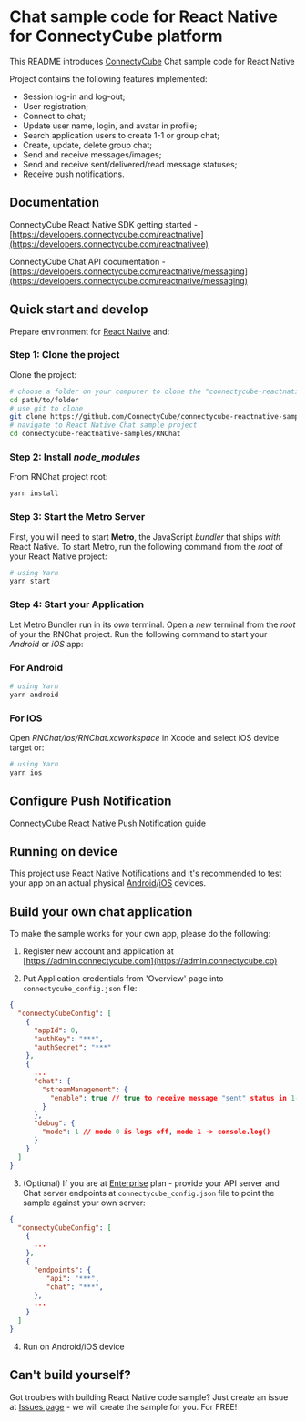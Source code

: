 # Chat sample code for React Native for ConnectyCube platform

This README introduces [ConnectyCube](https://connectycube.com) Chat sample code for React Native

Project contains the following features implemented:

- Session log-in and log-out;
- User registration;
- Connect to chat;
- Update user name, login, and avatar in profile;
- Search application users to create 1-1 or group chat;
- Create, update, delete group chat;
- Send and receive messages/images;
- Send and receive sent/delivered/read message statuses;
- Receive push notifications.

## Documentation

ConnectyCube React Native SDK getting started - [https://developers.connectycube.com/reactnative](https://developers.connectycube.com/reactnativee)

ConnectyCube Chat API documentation - [https://developers.connectycube.com/reactnative/messaging](https://developers.connectycube.com/reactnative/messaging)

## Quick start and develop

Prepare environment for [React Native](https://reactnative.dev/docs/0.75/set-up-your-environment) and:

### Step 1: Clone the project

Clone the project:

```bash
# choose a folder on your computer to clone the "connectycube-reactnative-samples" repo
cd path/to/folder
# use git to clone
git clone https://github.com/ConnectyCube/connectycube-reactnative-samples.git
# navigate to React Native Chat sample project
cd connectycube-reactnative-samples/RNChat
```

### Step 2: Install _node_modules_

From RNChat project root:

```bash
yarn install
```

### Step 3: Start the Metro Server

First, you will need to start **Metro**, the JavaScript _bundler_ that ships _with_ React Native.
To start Metro, run the following command from the _root_ of your React Native project:

```bash
# using Yarn
yarn start
```

### Step 4: Start your Application

Let Metro Bundler run in its _own_ terminal. Open a _new_ terminal from the _root_ of your the RNChat project. Run the following command to start your _Android_ or _iOS_ app:

### For Android

```bash
# using Yarn
yarn android
```

### For iOS

Open _RNChat/ios/RNChat.xcworkspace_ in Xcode and select iOS device target or:

```bash
# using Yarn
yarn ios
```

## Configure Push Notification

ConnectyCube React Native Push Notification [guide](https://developers.connectycube.com/reactnative/push-notifications)

## Running on device

This project use React Native Notifications and it's recommended to test your app on an actual physical [Android](https://reactnative.dev/docs/running-on-device?platform=android)/[iOS](https://reactnative.dev/docs/running-on-device?platform=ios) devices.

## Build your own chat application

To make the sample works for your own app, please do the following:

1. Register new account and application at [https://admin.connectycube.com](https://admin.connectycube.co)

2. Put Application credentials from 'Overview' page into `connectycube_config.json` file:

```json
{
  "connectyCubeConfig": [
    {
      "appId": 0,
      "authKey": "***",
      "authSecret": "***"
    },
    {
      ...
      "chat": {
        "streamManagement": {
          "enable": true // true to receive message "sent" status in 1-1 chats
        }
      },
      "debug": {
        "mode": 1 // mode 0 is logs off, mode 1 -> console.log()
      }
    }
  ]
}
```

3. (Optional) If you are at [Enterprise](https://connectycube.com/pricing/) plan - provide your API server and Chat server endpoints at `connectycube_config.json` file to point the sample against your own server:

```json
{
  "connectyCubeConfig": [
    {
      ...
    },
    {
      "endpoints": {
         "api": "***",
         "chat": "***",
      },
      ...
    }
  ]
}
```

4. Run on Android/iOS device

## Can't build yourself?

Got troubles with building React Native code sample? Just create an issue at [Issues page](https://github.com/ConnectyCube/connectycube-reactnative-samples/issues) - we will create the sample for you. For FREE!
